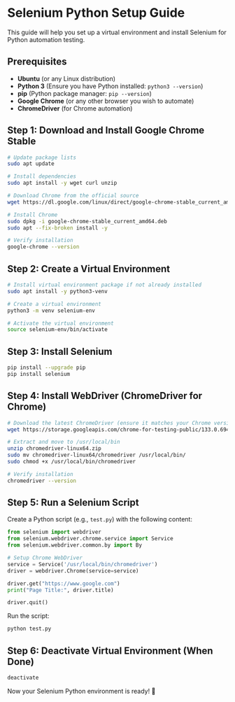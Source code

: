 # Selenium Python Setup Guide

This guide will help you set up a virtual environment and install Selenium for Python automation testing.

## Prerequisites

- **Ubuntu** (or any Linux distribution)
- **Python 3** (Ensure you have Python installed: `python3 --version`)
- **pip** (Python package manager: `pip --version`)
- **Google Chrome** (or any other browser you wish to automate)
- **ChromeDriver** (for Chrome automation)

## Step 1: Download and Install Google Chrome Stable

```bash
# Update package lists
sudo apt update

# Install dependencies
sudo apt install -y wget curl unzip

# Download Chrome from the official source
wget https://dl.google.com/linux/direct/google-chrome-stable_current_amd64.deb

# Install Chrome
sudo dpkg -i google-chrome-stable_current_amd64.deb
sudo apt --fix-broken install -y

# Verify installation
google-chrome --version
```

## Step 2: Create a Virtual Environment

```bash
# Install virtual environment package if not already installed
sudo apt install -y python3-venv

# Create a virtual environment
python3 -m venv selenium-env

# Activate the virtual environment
source selenium-env/bin/activate
```

## Step 3: Install Selenium

```bash
pip install --upgrade pip
pip install selenium
```

## Step 4: Install WebDriver (ChromeDriver for Chrome)

```bash
# Download the latest ChromeDriver (ensure it matches your Chrome version)
wget https://storage.googleapis.com/chrome-for-testing-public/133.0.6943.141/linux64/chromedriver-linux64.zip

# Extract and move to /usr/local/bin
unzip chromedriver-linux64.zip
sudo mv chromedriver-linux64/chromedriver /usr/local/bin/
sudo chmod +x /usr/local/bin/chromedriver

# Verify installation
chromedriver --version
```

## Step 5: Run a Selenium Script

Create a Python script (e.g., `test.py`) with the following content:

```python
from selenium import webdriver
from selenium.webdriver.chrome.service import Service
from selenium.webdriver.common.by import By

# Setup Chrome WebDriver
service = Service('/usr/local/bin/chromedriver')
driver = webdriver.Chrome(service=service)

driver.get("https://www.google.com")
print("Page Title:", driver.title)

driver.quit()
```

Run the script:

```bash
python test.py
```

## Step 6: Deactivate Virtual Environment (When Done)

```bash
deactivate
```

Now your Selenium Python environment is ready! 🚀

